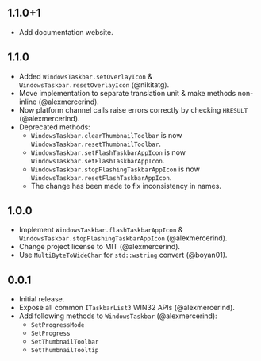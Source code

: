 ## 1.1.0+1

- Add documentation website.

## 1.1.0

- Added `WindowsTaskbar.setOverlayIcon` & `WindowsTaskbar.resetOverlayIcon` (@nikitatg).
- Move implementation to separate translation unit & make methods non-inline (@alexmercerind).
- Now platform channel calls raise errors correctly by checking `HRESULT` (@alexmercerind).
- Deprecated methods:
  - `WindowsTaskbar.clearThumbnailToolbar` is now `WindowsTaskbar.resetThumbnailToolbar`.
  - `WindowsTaskbar.setFlashTaskbarAppIcon` is now `WindowsTaskbar.setFlashTaskbarAppIcon`.
  - `WindowsTaskbar.stopFlashingTaskbarAppIcon` is now `WindowsTaskbar.resetFlashTaskbarAppIcon`.
  - The change has been made to fix inconsistency in names.

## 1.0.0

- Implement `WindowsTaskbar.flashTaskbarAppIcon` & `WindowsTaskbar.stopFlashingTaskbarAppIcon` (@alexmercerind).
- Change project license to MIT (@alexmercerind).
- Use `MultiByteToWideChar` for `std::wstring` convert (@boyan01).

## 0.0.1

- Initial release.
- Expose all common `ITaskbarList3` WIN32 APIs (@alexmercerind).
- Add following methods to `WindowsTaskbar` (@alexmercerind):
  - `SetProgressMode`
  - `SetProgress`
  - `SetThumbnailToolbar`
  - `SetThumbnailTooltip`
